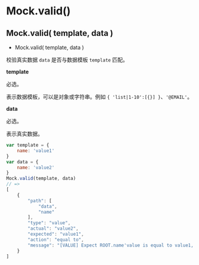 # Mock.valid()

## Mock.valid( template, data )

- Mock.valid( template, data )

校验真实数据 `data` 是否与数据模板 `template` 匹配。

**template**

必选。

表示数据模板，可以是对象或字符串。例如 `{ 'list|1-10':[{}] }`、`'@EMAIL'`。

**data**

必选。

表示真实数据。

```js
var template = {
    name: 'value1'
}
var data = {
    name: 'value2'
}
Mock.valid(template, data)
// =>
[
    {
        "path": [
            "data",
            "name"
        ],
        "type": "value",
        "actual": "value2",
        "expected": "value1",
        "action": "equal to",
        "message": "[VALUE] Expect ROOT.name'value is equal to value1, but is value2"
    }
]
```
